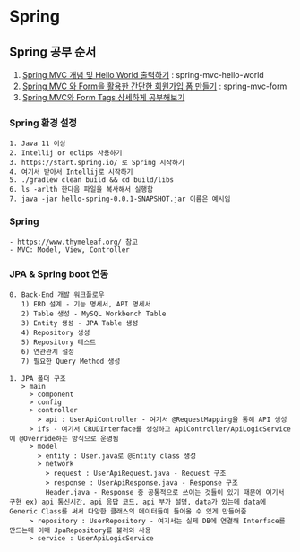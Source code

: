 # Spring

## Spring 공부 순서

1. [Spring MVC 개념 및 Hello World 출력하기](https://velog.io/@guri_coding/Spring-MVC-%EA%B8%B0%EC%B4%88-%EA%B3%B5%EB%B6%80%ED%95%98%EA%B8%B0) : spring-mvc-hello-world
2. [Spring MVC 와 Form을 활용한 간단한 회원가입 폼 만들기](https://velog.io/@guri_coding/Spring-MVC-%EC%99%80-Form%EC%9D%84-%ED%99%9C%EC%9A%A9%ED%95%9C-%ED%9A%8C%EC%9B%90%EA%B0%80%EC%9E%85%ED%95%98%EA%B8%B0) : spring-mvc-form
3. [Spring MVC와 Form Tags 상세하게 공부해보기](https://velog.io/@guri_coding/Spring-MVC%EC%99%80-Form-Tags-%EC%83%81%EC%84%B8%ED%95%98%EA%B2%8C-%EA%B3%B5%EB%B6%80%ED%95%B4%EB%B3%B4%EA%B8%B0)

### Spring 환경 설정
    1. Java 11 이상
    2. Intellij or eclips 사용하기
    3. https://start.spring.io/ 로 Spring 시작하기
    4. 여기서 받아서 Intellij로 시작하기
    5. ./gradlew clean build && cd build/libs
    6. ls -arlth 한다음 파일을 복사해서 실행함
    7. java -jar hello-spring-0.0.1-SNAPSHOT.jar 이름은 예시임 

### Spring
    - https://www.thymeleaf.org/ 참고
    - MVC: Model, View, Controller

### JPA & Spring boot 연동

    0. Back-End 개발 워크플로우
       1) ERD 설계 - 기능 명세서, API 명세서
       2) Table 생성 - MySQL Workbench Table
       3) Entity 생성 - JPA Table 생성
       4) Repository 생성
       5) Repository 테스트
       6) 연관관계 설정
       7) 필요한 Query Method 생성
    
    1. JPA 폴더 구조
       > main
         > component
         > config
         > controller
           > api : UserApiController - 여기서 @RequestMapping을 통해 API 생성
         > ifs - 여기서 CRUDInterface를 생성하고 ApiController/ApiLogicService에 @Override하는 방식으로 운영됨
         > model
           > entity : User.java로 @Entity class 생성
           > network
             > request : UserApiRequest.java - Request 구조 
             > response : UserApiResponse.java - Response 구조
             Header.java - Response 중 공통적으로 쓰이는 것들이 있기 때문에 여기서 구현 ex) api 통신시간, api 응답 코드, api 부가 설명, data가 있는데 data에 Generic Class를 써서 다양한 클래스의 데이터들이 들어올 수 있게 만들어줌
         > repository : UserRepository - 여기서는 실제 DB에 연결해 Interface를 만드는데 이때 JpaRepository를 불러와 사용
         > service : UserApiLogicService
      
